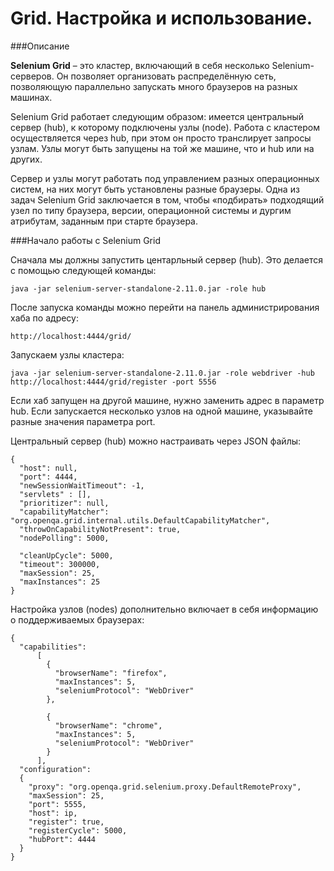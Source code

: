 # Grid. Настройка и использование.

###Описание

**Selenium Grid** – это кластер, включающий в себя несколько Selenium-серверов. Он позволяет организовать распределённую сеть, позволяющую параллельно запускать много браузеров на разных машинах.

Selenium Grid работает следующим образом: имеется центральный сервер (hub), к которому подключены узлы (node). Работа с кластером осуществляется через hub, при этом он просто транслирует запросы узлам. Узлы могут быть запущены на той же машине, что и hub или на других.

Сервер и узлы могут работать под управлением разных операционных систем, на них могут быть установлены разные браузеры. Одна из задач Selenium Grid заключается в том, чтобы «подбирать» подходящий узел по типу браузера, версии, операционной системы и дургим атрибутам, заданным при старте браузера.

###Начало работы с Selenium Grid

Сначала мы должны запустить центарльный сервер (hub). Это делается с помощью следующей команды:

    java -jar selenium-server-standalone-2.11.0.jar -role hub

После запуска команды можно перейти на панель администрирования хаба по адресу:

    http://localhost:4444/grid/

Запускаем узлы кластера:

    java -jar selenium-server-standalone-2.11.0.jar -role webdriver -hub http://localhost:4444/grid/register -port 5556

Если хаб запущен на другой машине, нужно заменить адрес в параметр hub. Если запускается несколько узлов на одной машине, указывайте разные значения параметра port.

Центральный сервер (hub) можно настраивать через JSON файлы:

    {
      "host": null,
      "port": 4444,
      "newSessionWaitTimeout": -1,
      "servlets" : [],
      "prioritizer": null,
      "capabilityMatcher": "org.openqa.grid.internal.utils.DefaultCapabilityMatcher",
      "throwOnCapabilityNotPresent": true,
      "nodePolling": 5000,

      "cleanUpCycle": 5000,
      "timeout": 300000,
      "maxSession": 25,
      "maxInstances": 25
    }

Настройка узлов (nodes) дополнительно включает в себя информацию о поддерживаемых браузерах:

    {
      "capabilities":
          [
            {
              "browserName": "firefox",
              "maxInstances": 5,
              "seleniumProtocol": "WebDriver"
            },

            {
              "browserName": "chrome",
              "maxInstances": 5,
              "seleniumProtocol": "WebDriver"
            }
          ],
      "configuration":
      {
        "proxy": "org.openqa.grid.selenium.proxy.DefaultRemoteProxy",
        "maxSession": 25,
        "port": 5555,
        "host": ip,
        "register": true,
        "registerCycle": 5000,
        "hubPort": 4444
      }
    }
